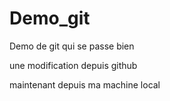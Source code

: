 # Demo_git
Demo de git qui se passe bien

une modification depuis github

maintenant depuis ma machine local
